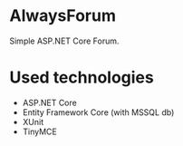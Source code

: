 # AlwaysForum
Simple ASP.NET Core Forum.

# Used technologies
- ASP.NET Core
- Entity Framework Core (with MSSQL db)
- XUnit
- TinyMCE
